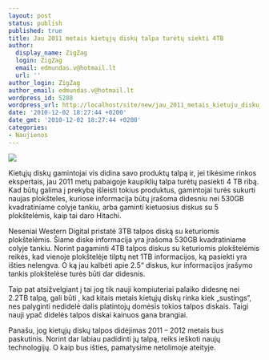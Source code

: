 ```yaml
---
layout: post
status: publish
published: true
title: Jau 2011 metais kietųjų diskų talpa turėtų siekti 4TB
author:
  display_name: ZigZag
  login: ZigZag
  email: edmundas.v@hotmail.lt
  url: ''
author_login: ZigZag
author_email: edmundas.v@hotmail.lt
wordpress_id: 5288
wordpress_url: http://localhost/site/new/jau_2011_metais_kietuju_disku_talpa_turetu_siekti_4tb/
date: '2010-12-02 18:27:44 +0200'
date_gmt: '2010-12-02 18:27:44 +0200'
categories:
- Naujienos
---
```

<div class="imgright"><img src="http://www.ipix.lt/images/78277641.jpg"  /></div>
<p>Kietųjų diskų gamintojai vis didina savo produktų talpą ir, jei tikėsime rinkos ekspertais, jau 2011 metų pabaigoje kaupiklių talpa turėtų pasiekti 4 TB ribą. Kad būtų galima į prekybą išleisti tokius produktus, gamintojai turės sukurti naujas plokšteles, kuriose informacija būtų įrašoma didesniu nei 530GB kvadratiniame colyje tankiu, arba gaminti kietuosius diskus su 5 plokštelėmis, kaip tai daro Hitachi. </p>
<p>Neseniai Western Digital pristatė 3TB talpos diską su keturiomis plokštelėmis. Šiame diske informacija yra įrašoma 530GB kvadratiniame colyje tankiu. Norint pagaminti 4TB talpos diskus su keturiomis plokštelėmis reikės, kad vienoje plokštelėje tilptų  net 1TB informacijos, ką pasiekti yra išties nelengva. O ką jau kalbėti apie 2.5“ diskus, kur informacijos įrašymo tankis  plokštelėse turės būti dar didesnis. </p>
<p>Taip pat atsižvelgiant į tai jog tik nauji kompiuteriai palaiko didesnę nei 2.2TB talpą, gali būti , kad kitais metais kietųjų diskų rinka kiek „sustings“, nes palyginti nedidelė dalis platintojų domėsis tokios talpos diskais. Taigi nauji ypač didelės talpos diskai kainuos gana brangiai.</p>
<p>Panašu, jog kietųjų diskų talpos didėjimas 2011 – 2012 metais bus paskutinis. Norint dar labiau padidinti jų talpą, reiks ieškoti naujų technologijų. O kaip bus išties, pamatysime netolimoje ateityje.</p>
